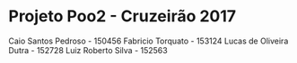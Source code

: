 # Projeto Poo2 - Cruzeirão 2017
Caio Santos Pedroso - 150456
Fabricio Torquato - 153124
Lucas de Oliveira Dutra - 152728
Luiz Roberto Silva - 152563
